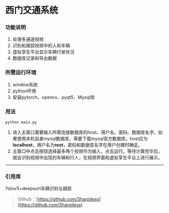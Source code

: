 # 西门交通系统
### **功能说明**
1. 处理多通道视频
2. 识别和跟踪视频中的人和车辆
3. 虚拟孪生平台显示车辆行驶状况
4. 数据库记录和导出数据

### **所需运行环境**
1. window系统
2. python环境
3. 安装pytorch、opencv、pyqt5、Mysql库


### **用法**
```
python main.py
```
1. 进入主窗口需要输入所需连接数据库的host、用户名、密码、数据库名字。如果使用本机自身mysql数据库，需要下载mysql官方数据库。host应为**localhost**，用户名为**root**，密码和数据库名字在用户创建时确定。
2. 主窗口中点击按钮选择最多两个视频作为输入，点击运行。等待计算完毕后，就会识别视频中出现的车辆和行人，在视频界面和虚拟孪生平台上进行展示。


---
### **引用库**
Yolov5+deepsort车辆识别与跟踪
> Github：[https://github.com/Sharpiless](https://github.com/Sharpiless)




